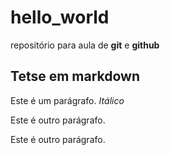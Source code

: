 # hello_world
repositório para aula de **git** e **github**

## Tetse em markdown

Este é um parágrafo. _Itálico_

Este é outro parágrafo.

Este é outro parágrafo.
